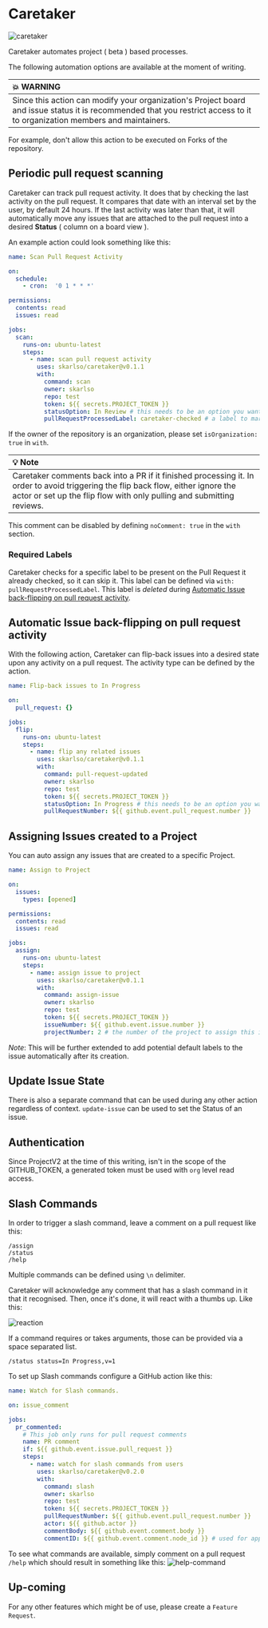 # Caretaker

![caretaker](./img/caretaker_logo.png)

Caretaker automates project ( beta ) based processes.

The following automation options are available at the moment of writing.

| :boom: WARNING                                                                                                                                                            |
|:--------------------------------------------------------------------------------------------------------------------------------------------------------------------------|
| Since this action can modify your organization's Project board and issue status it is recommended that you restrict access to it to organization members and maintainers. |

For example, don't allow this action to be executed on Forks of the repository.

## Periodic pull request scanning

Caretaker can track pull request activity. It does that by checking the last activity on the pull request.
It compares that date with an interval set by the user, by default 24 hours. If the last activity was later than that,
it will automatically move any issues that are attached to the pull request into a desired **Status** ( column on a board view ).

An example action could look something like this:

```yaml
name: Scan Pull Request Activity

on:
  schedule:
    - cron:  '0 1 * * *'

permissions:
  contents: read
  issues: read

jobs:
  scan:
    runs-on: ubuntu-latest
    steps:
      - name: scan pull request activity
        uses: skarlso/caretaker@v0.1.1
        with:
          command: scan
          owner: skarlso
          repo: test
          token: ${{ secrets.PROJECT_TOKEN }}
          statusOption: In Review # this needs to be an option you want the issue to land in
          pullRequestProcessedLabel: caretaker-checked # a label to mark the pull request as seen
```

If the owner of the repository is an organization, please set `isOrganization: true` in `with`.

| :bulb: Note                                                                                                                                                                                                |
|:-----------------------------------------------------------------------------------------------------------------------------------------------------------------------------------------------------------|
| Caretaker comments back into a PR if it finished processing it. In order to avoid triggering the flip back flow, either ignore the actor or set up the flip flow with only pulling and submitting reviews. |

This comment can be disabled by defining `noComment: true` in the `with` section.

### Required Labels

Caretaker checks for a specific label to be present on the Pull Request it already checked, so it can skip it.
This label can be defined via `with: pullRequestProcessedLabel`. This label is _deleted_ during
[Automatic Issue back-flipping on pull request activity](#automatic-issue-back-flipping-on-pull-request-activity).

## Automatic Issue back-flipping on pull request activity

With the following action, Caretaker can flip-back issues into a desired state upon any activity on a pull request.
The activity type can be defined by the action.

```yaml
name: Flip-back issues to In Progress

on:
  pull_request: {}

jobs:
  flip:
    runs-on: ubuntu-latest
    steps:
      - name: flip any related issues
        uses: skarlso/caretaker@v0.1.1
        with:
          command: pull-request-updated
          owner: skarlso
          repo: test
          token: ${{ secrets.PROJECT_TOKEN }}
          statusOption: In Progress # this needs to be an option you want the issue to land in
          pullRequestNumber: ${{ github.event.pull_request.number }}
```

## Assigning Issues created to a Project

You can auto assign any issues that are created to a specific Project.

```yaml
name: Assign to Project

on:
  issues:
    types: [opened]

permissions:
  contents: read
  issues: read

jobs:
  assign:
    runs-on: ubuntu-latest
    steps:
      - name: assign issue to project
        uses: skarlso/caretaker@v0.1.1
        with:
          command: assign-issue
          owner: skarlso
          repo: test
          token: ${{ secrets.PROJECT_TOKEN }}
          issueNumber: ${{ github.event.issue.number }}
          projectNumber: 2 # the number of the project to assign this issue to.
```

_Note_: This will be further extended to add potential default labels to the issue automatically after its creation.

## Update Issue State

There is also a separate command that can be used during any other action regardless of context.
`update-issue` can be used to set the Status of an issue.

## Authentication

Since ProjectV2 at the time of this writing, isn't in the scope of the GITHUB_TOKEN, a generated token must be used with
`org` level read access.

## Slash Commands

In order to trigger a slash command, leave a comment on a pull request like this:

```
/assign
/status
/help
```

Multiple commands can be defined using `\n` delimiter.

Caretaker will acknowledge any comment that has a slash command in it that it recognised. Then, once it's done, it will
react with a thumbs up. Like this:

![reaction](./img/reactions.png)

If a command requires or takes arguments, those can be provided via a space separated list.

```
/status status=In Progress,v=1 
```

To set up Slash commands configure a GitHub action like this:

```yaml
name: Watch for Slash commands.

on: issue_comment

jobs:
  pr_commented:
    # This job only runs for pull request comments
    name: PR comment
    if: ${{ github.event.issue.pull_request }}
    steps:
      - name: watch for slash commands from users
        uses: skarlso/caretaker@v0.2.0
        with:
          command: slash
          owner: skarlso
          repo: test
          token: ${{ secrets.PROJECT_TOKEN }}
          pullRequestNumber: ${{ github.event.pull_request.number }}
          actor: ${{ github.actor }}
          commentBody: ${{ github.event.comment.body }}
          commentID: ${{ github.event.comment.node_id }} # used for applying reactions
```

To see what commands are available, simply comment on a pull request `/help` which should result in something like this:
![help-command](img/help-command.png)

## Up-coming

For any other features which might be of use, please create a `Feature Request`.
